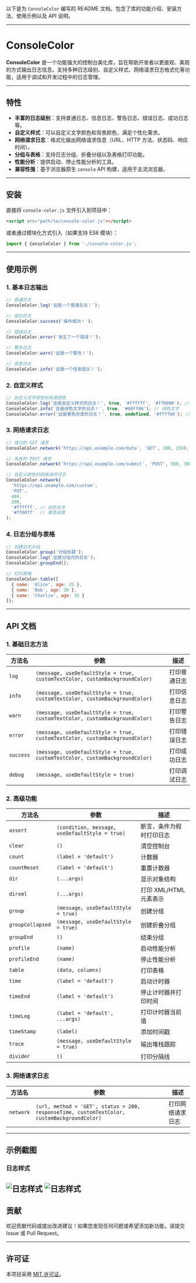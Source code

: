 以下是为 `ConsoleColor` 编写的 README 文档，包含了库的功能介绍、安装方法、使用示例以及 API 说明。

---

# ConsoleColor

**ConsoleColor** 是一个功能强大的控制台美化库，旨在帮助开发者以更直观、美观的方式输出日志信息。支持多种日志级别、自定义样式、网络请求日志格式化等功能，适用于调试和开发过程中的日志管理。

---

## 特性

- **丰富的日志级别**：支持普通日志、信息日志、警告日志、错误日志、成功日志等。
- **自定义样式**：可以自定义文字颜色和背景颜色，满足个性化需求。
- **网络请求日志**：格式化输出网络请求信息（URL、HTTP 方法、状态码、响应时间）。
- **分组与表格**：支持日志分组、折叠分组以及表格打印功能。
- **性能分析**：提供启动、停止性能分析的工具。
- **兼容性强**：基于浏览器原生 `console` API 构建，适用于主流浏览器。

---

## 安装

直接将 `console-color.js` 文件引入到项目中：

```html
<script src="path/to/console-color.js"></script>
```

或者通过模块化方式引入（如果支持 ES6 模块）：

```javascript
import { ConsoleColor } from './console-color.js';
```

---

## 使用示例

### 1. 基本日志输出

```javascript
// 普通日志
ConsoleColor.log('这是一个普通日志！');

// 成功日志
ConsoleColor.success('操作成功！');

// 错误日志
ConsoleColor.error('发生了一个错误！');

// 警告日志
ConsoleColor.warn('这是一个警告！');

// 信息日志
ConsoleColor.info('这是一个信息提示！');
```

### 2. 自定义样式

```javascript
// 自定义文字颜色和背景颜色
ConsoleColor.log('这是自定义样式的日志！', true, '#ffffff', '#ff0000'); // 白字红底
ConsoleColor.info('这是绿色文字的日志！', true, '#00ff00'); // 绿色文字
ConsoleColor.error('这是黄色背景的日志！', true, undefined, '#ffff00'); // 黄色背景
```

### 3. 网络请求日志

```javascript
// 成功的 GET 请求
ConsoleColor.network('https://api.example.com/data', 'GET', 200, 150);

// 失败的 POST 请求
ConsoleColor.network('https://api.example.com/submit', 'POST', 500, 300);

// 自定义颜色的网络请求日志
ConsoleColor.network(
  'https://api.example.com/custom',
  'PUT',
  404,
  200,
  '#ffffff', // 白色文字
  '#ff00ff'  // 紫色背景
);
```

### 4. 日志分组与表格

```javascript
// 创建日志分组
ConsoleColor.group('分组标题');
ConsoleColor.log('这是分组内的日志');
ConsoleColor.groupEnd();

// 打印表格
ConsoleColor.table([
  { name: 'Alice', age: 25 },
  { name: 'Bob', age: 30 },
  { name: 'Charlie', age: 35 }
]);
```

---

## API 文档

### 1. 基础日志方法

| 方法名       | 参数                                                                 | 描述                          |
|--------------|----------------------------------------------------------------------|-------------------------------|
| `log`        | `(message, useDefaultStyle = true, customTextColor, customBackgroundColor)` | 打印普通日志                  |
| `info`       | `(message, useDefaultStyle = true, customTextColor, customBackgroundColor)` | 打印信息日志                  |
| `warn`       | `(message, useDefaultStyle = true, customTextColor, customBackgroundColor)` | 打印警告日志                  |
| `error`      | `(message, useDefaultStyle = true, customTextColor, customBackgroundColor)` | 打印错误日志                  |
| `success`    | `(message, useDefaultStyle = true, customTextColor, customBackgroundColor)` | 打印成功日志                  |
| `debug`      | `(message, useDefaultStyle = true)`                                 | 打印调试日志                  |

### 2. 高级功能

| 方法名         | 参数                                                                 | 描述                          |
|----------------|----------------------------------------------------------------------|-------------------------------|
| `assert`       | `(condition, message, useDefaultStyle = true)`                      | 断言，条件为假时打印日志      |
| `clear`        | `()`                                                                | 清空控制台                    |
| `count`        | `(label = 'default')`                                               | 计数器                        |
| `countReset`   | `(label = 'default')`                                               | 重置计数器                    |
| `dir`          | `(...args)`                                                         | 显示对象结构                  |
| `dirxml`       | `(...args)`                                                         | 打印 XML/HTML 元素表示        |
| `group`        | `(message, useDefaultStyle = true)`                                 | 创建分组                      |
| `groupCollapsed` | `(message, useDefaultStyle = true)`                               | 创建折叠分组                  |
| `groupEnd`     | `()`                                                                | 结束分组                      |
| `profile`      | `(name)`                                                            | 启动性能分析                  |
| `profileEnd`   | `(name)`                                                            | 停止性能分析                  |
| `table`        | `(data, columns)`                                                   | 打印表格                      |
| `time`         | `(label = 'default')`                                               | 启动计时器                    |
| `timeEnd`      | `(label = 'default')`                                               | 停止计时器并打印时间          |
| `timeLog`      | `(label = 'default', ...args)`                                      | 打印计时器当前值              |
| `timeStamp`    | `(label)`                                                           | 添加时间戳                    |
| `trace`        | `(message, useDefaultStyle = true)`                                 | 输出堆栈跟踪                  |
| `divider`      | `()`                                                                | 打印分隔线                    |

### 3. 网络请求日志

| 方法名         | 参数                                                                 | 描述                          |
|----------------|----------------------------------------------------------------------|-------------------------------|
| `network`      | `(url, method = 'GET', status = 200, responseTime, customTextColor, customBackgroundColor)` | 打印网络请求日志             |

---

## 示例截图

### 日志样式
![日志样式](https://img.picui.cn/free/2025/04/20/680462ad3cfe2.png)
![日志样式](https://img.picui.cn/free/2025/04/20/680462ad3eeab.png)
---

## 贡献

欢迎贡献代码或提出改进建议！如果您发现任何问题或希望添加新功能，请提交 Issue 或 Pull Request。

---

## 许可证

本项目采用 [MIT 许可证](LICENSE)。